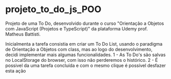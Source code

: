 # projeto_to_do_js_POO
Projeto de uma To Do, desenvolvido durante o curso "Orientação a Objetos com JavaScript (Projetos e TypeScript)" da plataforma Udemy prof. Matheus Battisti.

Inicialmenta a tarefa consistia em criar um To Do List, usando o paradigma de Orientação a Objetos com class, mas ao logo do desenvolvimento, decidi implementar mais algumas funcionalidades.
1 - As To Do's são salvas no LocalStorage do browser, com isso não perderemos o histórico.
2 - É possivel da uma tarefa concluída e com o mesmo clique é possível desfazer esta ação
